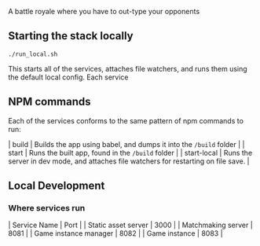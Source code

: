 A battle royale where you have to out-type your opponents

## Starting the stack locally

`./run_local.sh`

This starts all of the services, attaches file watchers, and runs them using
the default local config. Each service

## NPM commands

Each of the services conforms to the same pattern of npm commands to run:

| build | Builds the app using babel, and dumps it into the `/build` folder |
| start | Runs the built app, found in the `/build` folder |
| start-local | Runs the server in dev mode, and attaches file watchers for restarting on file save. |

## Local Development

### Where services run
| Service Name | Port |
| Static asset server | 3000 |
| Matchmaking server | 8081 |
| Game instance manager | 8082 |
| Game instance | 8083 |
